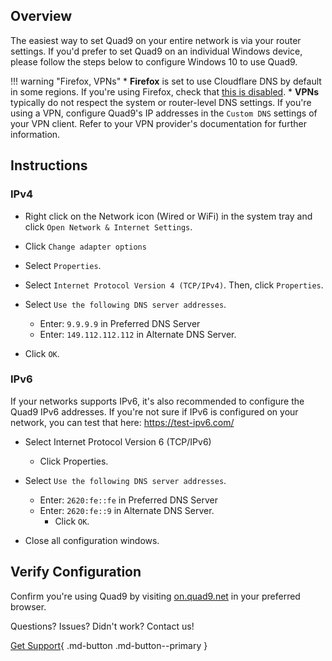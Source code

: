 ## Overview

The easiest way to set Quad9 on your entire network is via your router settings. If you'd prefer to set Quad9 on an individual Windows device, please follow the steps below to configure Windows 10 to use Quad9.

!!! warning "Firefox, VPNs"
    * **Firefox** is set to use Cloudflare DNS by default in some regions. If you're using Firefox, check that [this is disabled](https://support.mozilla.org/en-US/kb/dns-over-https#w_configure-doh-protection-settings).
    * **VPNs** typically do not respect the system or router-level DNS settings. If you're using a VPN, configure Quad9's IP addresses in the `Custom DNS` settings of your VPN client. Refer to your VPN provider's documentation for further information.

## Instructions

### IPv4

* Right click on the Network icon (Wired or WiFi) in the system tray and click `Open Network & Internet Settings`.

* Click `Change adapter options`

* Select `Properties`.

* Select `Internet Protocol Version 4 (TCP/IPv4)`. Then, click `Properties`.

* Select `Use the following DNS server addresses`.
    * Enter: `9.9.9.9` in Preferred DNS Server
    * Enter: `149.112.112.112` in Alternate DNS Server.
* Click `OK`.

### IPv6

If your networks supports IPv6, it's also recommended to configure the Quad9 IPv6 addresses. If you're not sure if IPv6 is configured on your network, you can test that here: https://test-ipv6.com/

* Select Internet Protocol Version 6 (TCP/IPv6)
    * Click Properties.

* Select `Use the following DNS server addresses`.
    * Enter: `2620:fe::fe` in Preferred DNS Server
    * Enter: `2620:fe::9` in Alternate DNS Server.
        * Click `OK`.

* Close all configuration windows.

## Verify Configuration

Confirm you're using Quad9 by visiting [on.quad9.net](https://on.quad9.net) in your preferred browser.

Questions? Issues? Didn't work? Contact us!

[Get Support](https://quad9.net/support/contact){ .md-button .md-button--primary }
